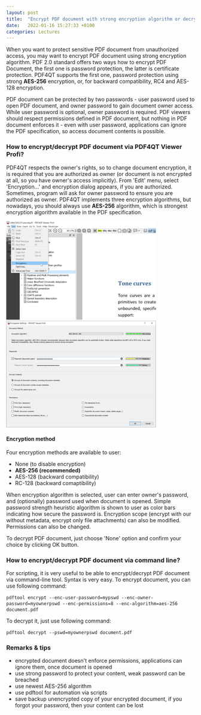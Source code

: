 ```yaml
---
layout: post
title:  "Encrypt PDF document with strong encryption algorithm or decrypt it"
date:   2022-01-16 15:27:33 +0100
categories: Lectures
---
```


When you want to protect sensitive PDF document from unauthorized access, you may want to encrypt PDF document using strong encryption algorithm. PDF 2.0 standard offers two ways how to encrypt PDF Document, the first one is password protection, the latter is certificate protection. PDF4QT supports the first one, password protection using strong **AES-256** encryption, or, for backward compatibility, RC4 and AES-128 encryption.

<!-- more -->

PDF document can be protected by two passwords - user password used to open PDF document, and owner password to gain document owner access. While user password is optional, owner password is required. PDF viewers should respect permissions defined in PDF document, but nothing in PDF document enforces it - even with user password, applications can ignore the PDF specification, so access document contents is possible.

### How to encrypt/decrypt PDF document via PDF4QT Viewer Profi?

PDF4QT respects the owner's rights, so to change document encryption, it is required that you are authorized as owner (or document is not encrypted at all, so you have owner's access implicitly). From 'Edit' menu, select 'Encryption...' and encryption dialog appears, if you are authorized. Sometimes, program will ask for owner password to ensure you are authorized as owner. PDF4QT implements three encryption algorithms, but nowadays, you should always use **AES-256** algorithm, which is strongest encryption algorithm available in the PDF specification.

<a class="bscreenshot-link" href="/assets/posts/02-enc-menu.png" data-lightbox="enc02" data-title="Adjust encryption settings via menu 'Edit'."><img class="bscreenshot-image" src="/assets/posts/02-enc-menu-thumb.png" alt="Adjust encryption settings via menu 'Edit'." /></a>
<a class="bscreenshot-link" href="/assets/posts/02-enc-dlg.png" data-lightbox="enc02" data-title="Encryption settings dialog allows to change encryption settings of PDF document."><img class="bscreenshot-image" src="/assets/posts/02-enc-dlg-thumb.png" alt="Encryption settings dialog allows to change encryption settings of PDF document." /></a>

#### Encryption method
Four encryption methods are available to user:
- None (to disable encryption)
- **AES-256 (recommended)**
- AES-128 (backward compatibility)
- RC-128 (backward comaptibility)

When encryption algorithm is selected, user can enter owner's password, and (optionally) password used when document is opened. Simple password strength heuristic algorithm is shown to user as color bars indicating how secure the password is. Encryption scope (encrypt with our without metadata, encrypt only file attachments) can also be modified. Permissions can also be changed.

To decrypt PDF document, just choose 'None' option and confirm your choice by clicking OK button.

### How to encrypt/decrypt PDF document via command line?

For scripting, it is very useful to be able to encrypt/decrypt PDF document via command-line tool. Syntax is very easy. To encrypt document, you can use following command:

```
pdftool encrypt --enc-user-password=mypswd --enc-owner-password=myownerpswd --enc-permissions=8 --enc-algorithm=aes-256 document.pdf
```

To decrypt it, just use following command:

```
pdftool decrypt --pswd=myownerpswd document.pdf
```

### Remarks & tips

- encrypted document doesn't enforce permissions, applications can ignore them, once document is opened
- use strong password to protect your content, weak password can be breached
- use newest AES-256 algorithm
- use pdftool for automation via scripts
- save backup unencrypted copy of your encrypted document, if you forgot your password, then your content can be lost

<script src="/lightbox2/js/lightbox-plus-jquery.js"></script>
